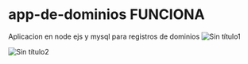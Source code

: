 # app-de-dominios FUNCIONA
Aplicacion en node ejs y mysql para registros de dominios
![Sin título1](https://user-images.githubusercontent.com/113071685/228998085-d20e10cf-3316-489d-adfe-7bfafdba8c36.png)


![Sin título2](https://user-images.githubusercontent.com/113071685/228998128-7a3db131-8f04-4376-8d9d-7092afe1c757.png)

